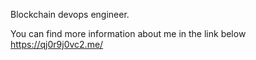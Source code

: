 Blockchain devops engineer. 

You can find more information about me in the link below
https://qj0r9j0vc2.me/
